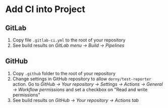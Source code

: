 # Add CI into Project

## GitLab

1. Copy file `.gitlab-ci.yml` to the root of your repository
2. See build results on _GitLab menu -> Build -> Pipelines_

## GitHub

1. Copy `.github` folder to the root of your repository
2. Change settings in GitHub repository to allow `dorny/test-reporter` action.
   Go to _GitHub -> Your repository -> Settings -> Actions -> General -> Workflow permissions_
   and set a checkbox on "Read and write permissions"
3. See build results on _GitHub -> Your repository -> Actions tab_